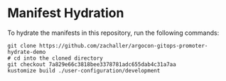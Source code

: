 # Manifest Hydration

To hydrate the manifests in this repository, run the following commands:

```shell
git clone https://github.com/zachaller/argocon-gitops-promoter-hydrate-demo
# cd into the cloned directory
git checkout 7a829e66c3818bee3378781adc655dab4c31a7aa
kustomize build ./user-configuration/development
```
